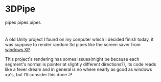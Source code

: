 # 3DPipe
pipes pipes pipes

#
A old Unity project I found on my conputer which I decided finish today, it was suppose to render random 3d pipes like the screen saver from [windows XP](https://www.youtube.com/watch?v=MKqrLGFoK9E)


This project's rendering has somes issues(might be because each segment's normal is pointer at slightly different directions?), its code reads like a fever dream and in general is no where nearly as 
good as windows xp's, but I'll consider this done :P
